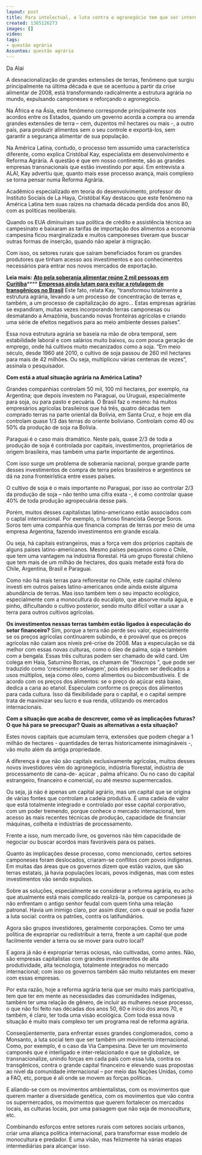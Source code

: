 ```yaml
---
layout: post
title: Para intelectual, a luta contra o agronegócio tem que ser internacional
created: 1385126273
images: []
video: 
tags:
- questão agrária
Assuntos: questão agrária
---
```



Da Alai

A desnacionalização de grandes extensões de terras, fenômeno que surgiu principalmente na última década e que se acentuou a partir da crise alimentar de 2008, está transformando radicalmente a estrutura agrária no mundo, expulsando camponeses e reforçando o agronegócio. 


Na África e na Ásia, este fenômeno corresponde principalmente nos acordos entre os Estados, quando um governo acorda a compra ou arrenda grandes extensões de terra – cem, duzentos mil hectares ou mais -, a outro país, para produzir alimentos sem o seu controle e exportá-los, sem garantir a segurança alimentar de sua população.


Na América Latina, contudo, o processo tem assumido uma característica diferente, como explica Cristóbal Kay, especialista em desenvolvimento e Reforma Agrária. A questão é que em nosso continente, são as grandes empresas transnacionais que estão investindo por aqui. Em entrevista a ALAI, Kay advertiu que, quanto mais esse processo avança, mais complexo se torna pensar numa Reforma Agrária. 


Acadêmico especializado em teoria do desenvolvimento, professor do Instituto Sociais de La Haya, Cristóbal Kay destacou que este fenômeno na América Latina tem suas raízes na chamada década perdida dos anos 80, com as políticas neoliberais.


Quando os EUA diminuíram sua política de crédito e assistência técnica ao campesinato e baixaram as tarifas de importação dos alimentos a economia campesina ficou marginalizada e muitos camponeses tiveram que buscar outras formas de inserção, quando não apelar à migração.


Com isso, os setores rurais que saíram beneficiados foram os grandes produtores que tinham acesso aos investimentos e aos conhecimentos necessários para entrar nos novos mercados de exportação.

**Leia mais:**
[**Ato pela soberania alimentar reúne 2 mil pessoas em Curitiba**](http://www.mst.org.br/node/15472)****
[**Empresas ainda lutam para evitar a rotulagem de transgênicos no Brasil**](http://www.mst.org.br/node/15469)
Este fato, relata Kay, “transformou totalmente a estrutura agrária, levando a um processo de concentração de terras e, também, a um processo de capitalização do agro... Estas empresas agrárias se expandiram, muitas vezes incorporando terras camponesas ou desmatando a Amazônia, buscando novas fronteiras agrícolas e criando uma série de efeitos negativos para ao meio ambiente desses países”.


Essa nova estrutura agrária se baseia na mão de obra temporal, sem estabilidade laboral e com salários muito baixos, ou com pouca geração de emprego, onde há cultivos muito mecanizados como a soja. “Em meio século, desde 1960 até 2010, o cultivo de soja passou de 260 mil hectares para mais de 42 milhões. Ou seja, multiplicou várias centenas de vezes”, assinala o pesquisador. 


**Com está a atual situação agrária na América Latina?**

Grandes companhias controlam 50 mil, 100 mil hectares, por exemplo, na Argentina; que depois investem no Paraguai, ou Uruguai, especialmente para soja, ou para pasto e pecuária. O Brasil faz o mesmo: há muitos empresários agrícolas brasileiros que há três, quatro décadas tem comprado terras na parte oriental da Bolívia, em Santa Cruz, e hoje em dia controlam quase 1/3 das terras do oriente boliviano. Controlam como 40 ou 50% da produção de soja na Bolívia.


Paraguai é o caso mais dramático. Neste país, quase 2/3 de toda a produção de soja é controlada por capitais, investimentos, proprietários de origem brasileira, mas também uma parte importante de argentinos.


Com isso surge um problema de soberania nacional, porque grande parte desses investimentos de compra de terra pelos brasileiros e argentinos se dá na zona fronteirística entre esses países. 


O cultivo de soja é o mais importante no Paraguai, por isso ao controlar 2/3 da produção de soja – não tenho uma cifra exata -, é como controlar quase 40% de toda produção agropecuária desse país.


Porém, muitos desses capitalistas latino-americano estão associados com o captal internacional. Por exemplo, o famoso financista George Soros. Soros tem uma companhia que financia compras de terras por meio de uma empresa Argentina, fazendo investimentos em grande escala. 


Ou seja, há capitais estrangeiros, mas a força vem dos próprios capitais de alguns países latino-americanos. Mesmo países pequenos como o Chile, que tem uma vantagem na indústria florestal. Há um grupo florestal chileno que tem mais de um milhão de hectares, dos quais metade está fora do Chile, Argentina, Brasil e Paraguai. 


Como não há mais terras para reflorestar no Chile, este capital chileno investi em outros países latino-americanos onde ainda existe alguma abundância de terras. Mas isso também tem o seu impacto ecológico, especialmente com a monocultura do eucalipto, que absorve muita água, e pinho, dificultando o cultivo posterior, sendo muito difícil voltar a usar a terra para outros cultivos agrícolas.


**Os investimentos nessas terras também estão ligados à especulação do setor financeiro?**
Sim, porque a terra não perde seu valor, especialmente se os preços agrícolas continuarem subindo, e é provável que os preços agrícolas não caiam aos níveis pré-crise de 2008. Mas a especulação se dá melhor com essas novas culturas, como o óleo de palma, soja e também com a bengala. Essas três culturas podem ser chamado de wild card. Um colega em Haia, Saturnino Borras, os chamam de "flexcrops ", que pode ser traduzido como ‘crescimento selvagem’, pois eles podem ser dedicados a usos múltiplos, seja como óleo, como alimentos ou biocombustíveis. E de acordo com os preços dos alimentos: se o preço do açúcar está baixo, dedica a cana ao etanol. Especulam conforme os preços dos alimentos para cada cultura. Isso dá flexibilidade para o capital, e o capital sempre trata de maximizar seu lucro e sua renda, utilizando os mercados internacionais.


**Com a situação que acaba de descrever, como vê as implicações futuras? O que há para se preocupar? Quais as alternativas a esta situação?**

Estes novos capitais que acumulam terra, extensões que podem chegar a 1 milhão de hectares - quantidades de terras historicamente inimagináveis -, vão muito além da antiga propriedade. 


A diferença é que não são capitais exclusivamente agrícolas, muitos desses novos investidores vêm do agronegócio, indústria florestal, indústria de processamento de cana-de- açúcar , palma africano. Ou no caso do capital estrangeiro, financeiro e comercial, ou até mesmo supermercados. 


Ou seja, já não é apenas um capital agrário, mas um capital que se origina de várias fontes que controlam a cadeia produtiva. É uma cadeia de valor que está totalmente integrado e controlado por esse capital corporativo, com um poder tremendo, porque conhece o mercado internacional, tem acesso às mais recentes técnicas de produção, capacidade de financiar máquinas, colheita e indústrias de processamento.


Frente a isso, num mercado livre, os governos não têm capacidade de negociar ou buscar acordos mais favoráveis para os países. 


Quanto às implicações desse processo, como mencionado, certos setores camponeses foram deslocados, criaram-se conflitos com povos indígenas. Em muitas das áreas que os governos dizem que estão vazios, que são terras estatais, já havia populações locais, povos indígenas, mas com estes investimentos vão sendo expulsos. 


Sobre as soluções, especialmente se considerar a reforma agrária, eu acho que atualmente está mais complicado realizá-la, porque os camponeses já não enfrentam o antigo senhor feudal com quem tinha uma relação patronal. Havia um inimigo claro, por assim dizer, com o qual se podia fazer a luta social: contra os patrões, contra os latifundiários. 


Agora são grupos investidores, geralmente corporações. Como ter uma política de expropriar ou redistribuir a terra, frente a um capital que pode facilmente vender a terra ou se mover para outro local?


E agora já não é expropriar terras ociosas, não cultivadas, como antes. Não, são empresas capitalistas com grandes investimentos de alta produtividade, alta tecnologia, totalmente integrados no mercado internacional; com isso os governos também são muito relutantes em mexer com essas empresas.


Por esta razão, hoje a reforma agrária teria que ser muito mais participativa, tem que ter em mente as necessidades das comunidades indígenas, também ter uma relação de gênero, de incluir as mulheres nesse processo, o que não foi feito nas décadas dos anos 50, 60 e início dos anos 70, e também, é claro, ter toda uma visão ecológica. Com toda essa nova situação é muito mais complexo ter um programa real de reforma agrária.


Conseqüentemente, para enfrentar esses grandes conglomerados, como a Monsanto, a luta social tem que ser também um movimento internacional. Como, por exemplo, é o caso da Via Campesina. Deve ter um movimento camponês que é interligado e inter-relacionado e que se globalize, se transnacionalize, unindo forças em cada país com essa luta, contra os transgênicos, contra o grande capital financeiro e elevando suas propostas ao nível da comunidade internacional – por meio das Nações Unidas, como a FAO, etc, porque é ali onde se movem as forças políticas.


E aliando-se com os movimentos ambientalistas, com os movimentos que querem manter a diversidade genética, com os movimentos que vão contra os supermercados, os movimentos que querem fortalecer os mercados locais, as culturas locais, por uma paisagem que não seja de monocultura, etc. 


Combinando esforços entre setores rurais com setores sociais urbanos, criar uma aliança política internacional, para transformar esse modelo de monocultura e predador. É uma visão, mas felizmente há várias etapas intermediárias para alcançar isso.

 
 
